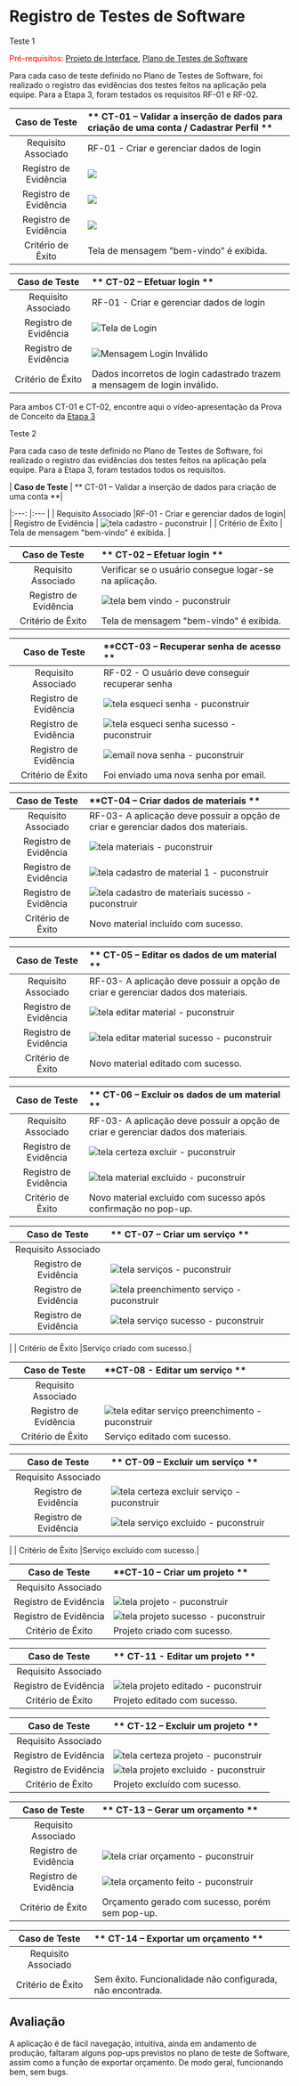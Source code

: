 # Registro de Testes de Software

Teste 1

<span style="color:red">Pré-requisitos: <a href="3-Projeto de Interface.md"> Projeto de Interface</a></span>, <a href="8-Plano de Testes de Software.md"> Plano de Testes de Software</a>

Para cada caso de teste definido no Plano de Testes de Software, foi realizado o registro das evidências dos testes feitos na aplicação pela equipe. Para a Etapa 3, foram testados os requisitos RF-01 e RF-02. 

| **Caso de Teste** 	| ** CT-01 – Validar a inserção de dados para criação de uma conta / Cadastrar Perfil ** 	|
|:---:	|:---	|
|	Requisito Associado 	| RF-01 - <!-- A aplicação deve apresentar, na página principal, a funcionalidade de cadastro de usuários para que esses consigam criar e gerenciar seu perfil. --> Criar e gerenciar dados de login |
| Registro de Evidência	| ![](img/Cadastro-PUConstruir.png) |
| Registro de Evidência | ![](img/Index-PUConstruir.png) |
| Registro de Evidência | ![](img/Index-PUConstruir.png) |
| Critério de Êxito | Tela de mensagem "bem-vindo" é exibida. |

| **Caso de Teste**	| ** CT-02 – Efetuar login **	|
|:---:	|:---	|
|	Requisito Associado 	| RF-01 - Criar e gerenciar dados de login |
| Registro de Evidência	| ![Tela de Login](img/Login-PUConstruir.png) |
| Registro de Evidência | ![Mensagem Login Inválido](img/LoginInvalido-PUConstruir.png) |
| Critério de Êxito | Dados incorretos de login cadastrado trazem a mensagem de login inválido. |

Para ambos CT-01 e CT-02, encontre aqui o vídeo-apresentação da Prova de Conceito da [Etapa 3](https://github.com/ICEI-PUC-Minas-PMV-ADS/pmv-ads-2024-1-e2-proj-int-t7-grupopuconstruir/tree/main/docs/img/videoApresentacao_Etapa3.mp4)

Teste 2

Para cada caso de teste definido no Plano de Testes de Software, foi realizado o registro das evidências dos testes feitos na aplicação pela equipe. Para a Etapa 3, foram testados todos os requisitos.

| **Caso de Teste**	| ** CT-01 – Validar a inserção de dados para criação de uma conta **|

|:---:	|:---	|
|	Requisito Associado 	|RF-01 - Criar e gerenciar dados de login|
| Registro de Evidência	| ![tela cadastro - puconstruir](https://github.com/ICEI-PUC-Minas-PMV-ADS/pmv-ads-2024-1-e2-proj-int-t7-grupopuconstruir/assets/145385547/87528bc8-306e-40f1-8a52-d94f230083a2) |
| Critério de Êxito | Tela de mensagem "bem-vindo" é exibida. |

| **Caso de Teste**	| ** CT-02 – Efetuar login **	|
|:---:	|:---	|
|	Requisito Associado 	| Verificar se o usuário consegue logar-se na aplicação. |
| Registro de Evidência	| ![tela bem vindo - puconstruir](https://github.com/ICEI-PUC-Minas-PMV-ADS/pmv-ads-2024-1-e2-proj-int-t7-grupopuconstruir/assets/145385547/21cfb66d-8d65-487d-8982-3536dc5f602a)  |
| Critério de Êxito |Tela de mensagem "bem-vindo" é exibida.|

| **Caso de Teste**	| **CCT-03 – Recuperar senha de acesso **	|
|:---:	|:---	|
|	Requisito Associado 	| RF-02 - O usuário deve conseguir recuperar senha |
| Registro de Evidência	| ![tela esqueci senha - puconstruir](https://github.com/ICEI-PUC-Minas-PMV-ADS/pmv-ads-2024-1-e2-proj-int-t7-grupopuconstruir/assets/145385547/d2ba17e3-a009-4144-a4e9-3cfb76e17391) |
| Registro de Evidência	| ![tela esqueci senha sucesso - puconstruir](https://github.com/ICEI-PUC-Minas-PMV-ADS/pmv-ads-2024-1-e2-proj-int-t7-grupopuconstruir/assets/145385547/89b893c4-d747-4bec-adfe-653f29f5fa0b) |
| Registro de Evidência	| ![email nova senha - puconstruir](https://github.com/ICEI-PUC-Minas-PMV-ADS/pmv-ads-2024-1-e2-proj-int-t7-grupopuconstruir/assets/145385547/a17041d8-fcf0-4152-9282-411533b5efeb) |
| Critério de Êxito | Foi enviado uma nova senha por email. |

| **Caso de Teste**	| **CT-04 – Criar dados de materiais **	|
|:---:	|:---	|
|	Requisito Associado 	| RF-03- A aplicação deve possuir a opção de criar e gerenciar dados dos materiais. |
| Registro de Evidência	|  ![tela materiais - puconstruir](https://github.com/ICEI-PUC-Minas-PMV-ADS/pmv-ads-2024-1-e2-proj-int-t7-grupopuconstruir/assets/145385547/29863afb-97e6-43a7-8ad2-09dec7467bce) |
| Registro de Evidência	| ![tela cadastro de material 1 - puconstruir](https://github.com/ICEI-PUC-Minas-PMV-ADS/pmv-ads-2024-1-e2-proj-int-t7-grupopuconstruir/assets/145385547/6fc37d8b-6025-4703-a0f7-f9780c5305f2)  |
| Registro de Evidência	| ![tela cadastro de materiais sucesso - puconstruir](https://github.com/ICEI-PUC-Minas-PMV-ADS/pmv-ads-2024-1-e2-proj-int-t7-grupopuconstruir/assets/145385547/7c368dfc-4e94-4fd8-a20c-6409e01d59f8) |
| Critério de Êxito |Novo material incluído com sucesso.|

| **Caso de Teste**	| **	CT-05 – Editar os dados de um material **	|
|:---:	|:---	|
|	Requisito Associado 	| RF-03- A aplicação deve possuir a opção de criar e gerenciar dados dos materiais. |
| Registro de Evidência	| ![tela editar material  - puconstruir](https://github.com/ICEI-PUC-Minas-PMV-ADS/pmv-ads-2024-1-e2-proj-int-t7-grupopuconstruir/assets/145385547/5245fddc-492d-463f-8e35-d0d98b3f9153) |
| Registro de Evidência	| ![tela editar material sucesso - puconstruir](https://github.com/ICEI-PUC-Minas-PMV-ADS/pmv-ads-2024-1-e2-proj-int-t7-grupopuconstruir/assets/145385547/abe1b55f-2334-4ad1-9f60-36c20096037b)|
| Critério de Êxito |Novo material editado com sucesso.|

| **Caso de Teste**	| **	CT-06 – Excluir os dados de um material **	|
|:---:	|:---	|
|	Requisito Associado 	| RF-03- A aplicação deve possuir a opção de criar e gerenciar dados dos materiais. |
| Registro de Evidência	| ![tela certeza excluir - puconstruir](https://github.com/ICEI-PUC-Minas-PMV-ADS/pmv-ads-2024-1-e2-proj-int-t7-grupopuconstruir/assets/145385547/da41db9f-779b-40bc-a99d-a3d1d69ed189) |
| Registro de Evidência	| ![tela material excluido - puconstruir](https://github.com/ICEI-PUC-Minas-PMV-ADS/pmv-ads-2024-1-e2-proj-int-t7-grupopuconstruir/assets/145385547/f9512482-032e-4a5a-9930-35a04d678f20) |
| Critério de Êxito |Novo material excluído com sucesso após confirmação no pop-up.|

| **Caso de Teste**	| **	CT-07 – Criar um serviço ** 	|
|:---:	|:---	|
|	Requisito Associado 	| | Registro de Evidência	| Verificar se o usuário consegue criar um serviço. | |
| Registro de Evidência	| ![tela serviços - puconstruir](https://github.com/ICEI-PUC-Minas-PMV-ADS/pmv-ads-2024-1-e2-proj-int-t7-grupopuconstruir/assets/145385547/d639afc3-c3a7-44dc-9705-d4c22d062f85) |
| Registro de Evidência	| ![tela preenchimento serviço - puconstruir](https://github.com/ICEI-PUC-Minas-PMV-ADS/pmv-ads-2024-1-e2-proj-int-t7-grupopuconstruir/assets/145385547/f10dfdf9-8f1f-4dc9-aeab-77e547b48bf7) |
| Registro de Evidência	| ![tela serviço sucesso - puconstruir](https://github.com/ICEI-PUC-Minas-PMV-ADS/pmv-ads-2024-1-e2-proj-int-t7-grupopuconstruir/assets/145385547/cb1b44d4-7f94-4f7f-a5eb-e9831629b774)
 |
| Critério de Êxito |Serviço criado com sucesso.|

| **Caso de Teste**	| **CT-08 - Editar um serviço ** 	|
|:---:	|:---	|
|	Requisito Associado 	| | Registro de Evidência	| RF-04 - Criar e gerenciar dados dos serviço (prestados /de construção e reforma). | |
| Registro de Evidência	| ![tela editar serviço preenchimento - puconstruir](https://github.com/ICEI-PUC-Minas-PMV-ADS/pmv-ads-2024-1-e2-proj-int-t7-grupopuconstruir/assets/145385547/c1ec43b3-275e-4cf5-a85b-83dbe4514609) |
| Critério de Êxito |Serviço editado com sucesso.|

| **Caso de Teste**	| ** CT-09 – Excluir um serviço ** 	|
|:---:	|:---	|
|	Requisito Associado 	| | Registro de Evidência	| RF-04 - Criar e gerenciar dados dos serviço (prestados /de construção e reforma). | |
| Registro de Evidência	| ![tela certeza excluir serviço - puconstruir](https://github.com/ICEI-PUC-Minas-PMV-ADS/pmv-ads-2024-1-e2-proj-int-t7-grupopuconstruir/assets/145385547/682a778e-f817-4455-aca0-5ad73ffbeb4e)  |
| Registro de Evidência	| ![tela serviço excluido - puconstruir](https://github.com/ICEI-PUC-Minas-PMV-ADS/pmv-ads-2024-1-e2-proj-int-t7-grupopuconstruir/assets/145385547/018a91bc-8679-4232-acb7-717d030441fa)
 |
| Critério de Êxito |Serviço excluído com sucesso.|

| **Caso de Teste**	| **CT-10 – Criar um projeto ** 	|
|:---:	|:---	|
|	Requisito Associado 	| | RF-05 - Criar e gerenciar dados dos projetos (um ou mais serviços e/ou materiais).| |
| Registro de Evidência	| ![tela projeto - puconstruir](https://github.com/ICEI-PUC-Minas-PMV-ADS/pmv-ads-2024-1-e2-proj-int-t7-grupopuconstruir/assets/145385547/a2ef7998-1504-4176-b242-702f4ef29cb1) |
| Registro de Evidência	| ![tela projeto sucesso - puconstruir](https://github.com/ICEI-PUC-Minas-PMV-ADS/pmv-ads-2024-1-e2-proj-int-t7-grupopuconstruir/assets/145385547/f4cbc5d1-d20a-41d0-8c85-f5b90c8fbc5b) |
| Critério de Êxito |Projeto criado com sucesso.|

| **Caso de Teste**	| ** CT-11 - Editar um projeto ** 	|
|:---:	|:---	|
|	Requisito Associado 	| | RF-05 - Criar e gerenciar dados dos projetos (um ou mais serviços e/ou materiais).| |
| Registro de Evidência	| ![tela projeto editado - puconstruir](https://github.com/ICEI-PUC-Minas-PMV-ADS/pmv-ads-2024-1-e2-proj-int-t7-grupopuconstruir/assets/145385547/961cfc71-95f5-43c4-907e-e427e1156002) |
| Critério de Êxito |Projeto editado com sucesso.|

| **Caso de Teste**	| ** 	CT-12 – Excluir um projeto ** 	|
|:---:	|:---	|
|	Requisito Associado 	| | RF-05 - Criar e gerenciar dados dos projetos (um ou mais serviços e/ou materiais).| |
| Registro de Evidência	| ![tela certeza projeto - puconstruir](https://github.com/ICEI-PUC-Minas-PMV-ADS/pmv-ads-2024-1-e2-proj-int-t7-grupopuconstruir/assets/145385547/735f6573-c845-415b-abef-f8f492d2153c)|
| Registro de Evidência	| ![tela projeto excluido - puconstruir](https://github.com/ICEI-PUC-Minas-PMV-ADS/pmv-ads-2024-1-e2-proj-int-t7-grupopuconstruir/assets/145385547/414144bb-40d1-420c-b57e-c4f508e80f70) |
| Critério de Êxito |Projeto excluído com sucesso.|

| **Caso de Teste**	| ** CT-13 – Gerar um orçamento ** 	|
|:---:	|:---	|
|	Requisito Associado 	| | RF-06 - Criar e gerenciar orçamentos (>1 projetos).| |
| Registro de Evidência	| ![tela criar orçamento - puconstruir](https://github.com/ICEI-PUC-Minas-PMV-ADS/pmv-ads-2024-1-e2-proj-int-t7-grupopuconstruir/assets/145385547/9a7e975b-f509-4a5a-bd32-35f7fab38298)|
| Registro de Evidência	| ![tela orçamento feito - puconstruir](https://github.com/ICEI-PUC-Minas-PMV-ADS/pmv-ads-2024-1-e2-proj-int-t7-grupopuconstruir/assets/145385547/ae713ea8-6073-430b-aa5b-79c90f859db2)|
| Critério de Êxito |Orçamento gerado com sucesso, porém sem pop-up.|

| **Caso de Teste**	| **	CT-14 – Exportar um orçamento ** 	|
|:---:	|:---	|
|	Requisito Associado 	| | RF-07 - (O usuário deve conseguir) exportar orçamentos nos formatos PDF e xlsx.| |
| Critério de Êxito |Sem êxito. Funcionalidade não configurada, não encontrada.|


## Avaliação

A aplicação é de fácil navegação, intuitiva, ainda em andamento de produção, faltaram alguns pop-ups previstos no plano de teste de Software, assim como a função de exportar orçamento. De modo geral, funcionando bem, sem bugs.
